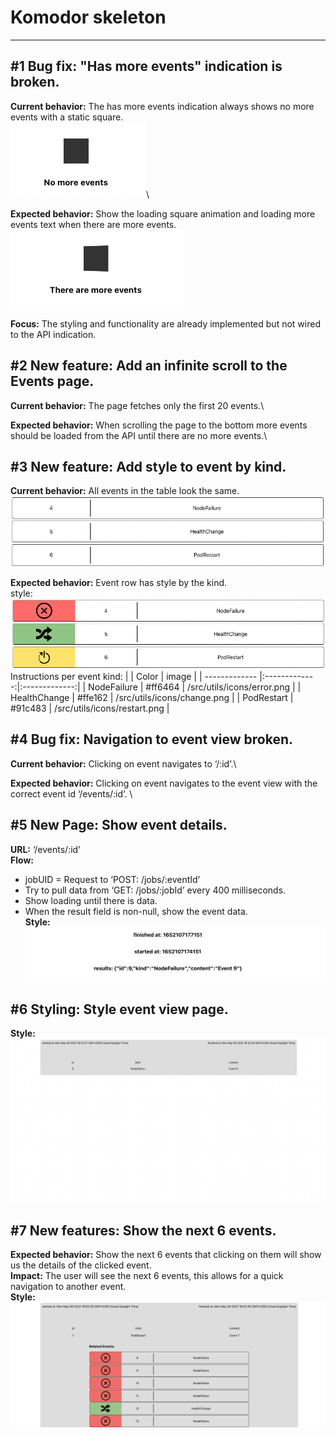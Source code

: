 # Komodor skeleton

---

## #1 Bug fix: "Has more events" indication is broken.

**Current behavior:** The has more events indication always shows no more events with a static square.\
![#1 current behavior.](/public/images/1Current.png)\

**Expected behavior:** Show the loading square animation and loading more events text when there are more events.\
![#1 expected behavior.](public/images/1Expected.png)

**Focus:** The styling and functionality are already implemented but not wired to the API indication.

## #2 New feature: Add an infinite scroll to the Events page.

**Current behavior:** The page fetches only the first 20 events.\

**Expected behavior:** When scrolling the page to the bottom more events should be loaded from the API until there are no more events.\

## #3 New feature: Add style to event by kind.

**Current behavior:** All events in the table look the same.
![#3 expected behavior.](/public/images/3Current.png)

**Expected behavior:** Event row has style by the kind.\
style:\
![#3 expected behavior.](/public/images/3Expected.png)\
Instructions per event kind:
| | Color | image |
| ------------- |:-------------:|:-------------:|
| NodeFailure | #ff6464 | /src/utils/icons/error.png |
| HealthChange | #ffe162 | /src/utils/icons/change.png |
| PodRestart | #91c483 | /src/utils/icons/restart.png |

## #4 Bug fix: Navigation to event view broken.

**Current behavior:** Clicking on event navigates to ‘/:id’.\

**Expected behavior:** Clicking on event navigates to the event view with the correct event id ‘/events/:id’. \

## #5 New Page: Show event details.

**URL:** ‘/events/:id’\
**Flow:**

- jobUID = Request to ‘POST: /jobs/:eventId’
- Try to pull data from ‘GET: /jobs/:jobId’ every 400 milliseconds.
- Show loading until there is data.
- When the result field is non-null, show the event data.\
  **Style:**\
  ![#5 Style.](/public/images/5Style.png)

## #6 Styling: Style event view page.

**Style:**\
![#6 Style.](/public/images/6Style.png)

## #7 New features: Show the next 6 events.

**Expected behavior:** Show the next 6 events that clicking on them will show us the details of the clicked event.\
**Impact:** The user will see the next 6 events, this allows for a quick navigation to another event.\
**Style:**\
![#7 Style.](/public/images/7Style.png)
